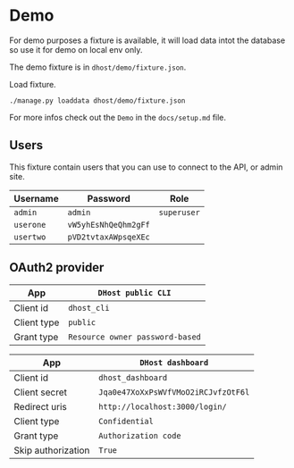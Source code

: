 # Demo

For demo purposes a fixture is available, it will load data intot the database so use it for demo on local env only.

The demo fixture is in `dhost/demo/fixture.json`.

Load fixture.
```
./manage.py loaddata dhost/demo/fixture.json
```

For more infos check out the `Demo` in the `docs/setup.md` file.

## Users

This fixture contain users that you can use to connect to the API, or admin site.

| Username | Password | Role |
| --- | --- | --- |
| `admin` | `admin` | `superuser` |
| `userone` | `vW5yhEsNhQeQhm2gFf` | |
| `usertwo` | `pVD2tvtaxAWpsqeXEc` | |

## OAuth2 provider

| App | `DHost public CLI` |
| --- | --- |
| Client id | `dhost_cli` |
| Client type | `public` |
| Grant type | `Resource owner password-based` |

| App | `DHost dashboard` |
| --- | --- |
| Client id | `dhost_dashboard` |
| Client secret | `Jqa0e47XoXxPsWVfVMoO2iRCJvfzOtF6l` |
| Redirect uris | `http://localhost:3000/login/` |
| Client type | `Confidential` |
| Grant type | `Authorization code` |
| Skip authorization | `True` |
